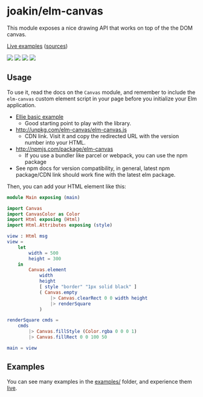 # joakin/elm-canvas

This module exposes a nice drawing API that works on top of the the DOM canvas.

[Live examples](https://joakin.github.io/elm-canvas)
([sources](https://github.com/joakin/elm-canvas/tree/master/examples))

![](https://joakin.github.io/elm-canvas/animated-grid.png)
![](https://joakin.github.io/elm-canvas/dynamic-particles.png)
![](https://joakin.github.io/elm-canvas/circle-packing.png)
![](https://joakin.github.io/elm-canvas/trees.png)

## Usage

To use it, read the docs on the `Canvas` module, and remember to include the
`elm-canvas` custom element script in your page before you initialize your Elm
application.

- [Ellie basic example](https://ellie-app.com/38zhvnLGCKMa1)
  - Good starting point to play with the library.
- <http://unpkg.com/elm-canvas/elm-canvas.js>
  - CDN link. Visit it and copy the redirected URL with the version number into
    your HTML.
- <http://npmjs.com/package/elm-canvas>
  - If you use a bundler like parcel or webpack, you can use the npm package
- See npm docs for version compatibility, in general, latest npm package/CDN
  link should work fine with the latest elm package.

Then, you can add your HTML element like this:

```elm
module Main exposing (main)

import Canvas
import CanvasColor as Color
import Html exposing (Html)
import Html.Attributes exposing (style)

view : Html msg
view =
    let
        width = 500
        height = 300
    in
        Canvas.element
            width
            height
            [ style "border" "1px solid black" ]
            ( Canvas.empty
                |> Canvas.clearRect 0 0 width height
                |> renderSquare
            )

renderSquare cmds =
    cmds
        |> Canvas.fillStyle (Color.rgba 0 0 0 1)
        |> Canvas.fillRect 0 0 100 50

main = view
```

## Examples

You can see many examples in the
[examples/](https://github.com/joakin/elm-canvas/tree/master/examples) folder,
and experience them [live](https://joakin.github.io/elm-canvas).

```

```
